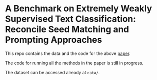 # A Benchmark on Extremely Weakly Supervised Text Classification: Reconcile Seed Matching and Prompting Approaches

This repo contains the data and the code for the above [paper](https://arxiv.org/abs/2305.12749).

The code for running all the methods in the paper is still in progress.

The dataset can be accessed already at `data/`.